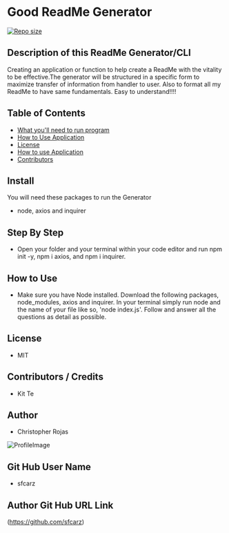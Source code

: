 # Good ReadMe Generator
    

[![Repo size](https://img.shields.io/github/repo-size/sfcarz/GoodReadMeGenerator)](https://github.com/sfcarz/GoodReadMeGenerator)
    
## Description of this ReadMe Generator/CLI
    
Creating an application or function to help create a ReadMe with the vitality to be effective.The generator will be structured in a specific form to maximize transfer of information from handler to user. Also to format all my ReadMe to have same fundamentals. Easy to understand!!!!
    
## Table of Contents
- [What you'll need to run program](#install)
- [How to Use Application](#step-By-step)
- [License](#license)
- [How to use Application](#howToUse)
- [Contributors](#contributors-/-Credits)
    
## Install
You will need these packages to run the Generator
 * node, axios and inquirer
    
## Step By Step
 * Open your folder and your terminal within your code editor and run npm init -y, npm i axios, and npm i inquirer.
    
## How to Use
 * Make sure you have Node installed. Download the following packages, node_modules, axios and inquirer. In your terminal simply run node and the name of your file like so, 'node index.js'. Follow and answer all the questions as detail as possible.
    
## License
    
 * MIT
    
## Contributors / Credits
    
 * Kit Te
    
## Author
 * Christopher Rojas
    
![ProfileImage](https://avatars1.githubusercontent.com/u/67611723?s=460&u=682879786bd821c6c19917513556e327b32ef66c&v=4)
    
## Git Hub User Name
 * sfcarz
    
## Author Git Hub URL Link
(https://github.com/sfcarz)
    